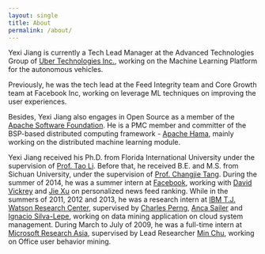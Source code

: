 ```yaml
---
layout: single 
title: About
permalink: /about/
---
```

Yexi Jiang is currently a Tech Lead Manager at the Advanced Technologies Group of <a href='http://www.uber.com'>Uber Technologies Inc.</a>, working on the Machine Learning Platform for the autonomous vehicles.

Previously, he was the tech lead at the Feed Integrity team and Core Growth team at Facebook Inc, working on leverage ML techniques on improving the user experiences.

Besides, Yexi Jiang also engages in Open Source as a member of the <a href='http://apache.org'>Apache Software Foundation</a>. He is a PMC member and committer of the BSP-based distributed computing framework - <a href='http://hama.apache.org'>Apache Hama</a>, mainly working on the distributed machine learning module.

Yexi Jiang received his Ph.D. from Florida International University under the supervision of <a href="http://users.cs.fiu.edu/~taoli/" target="_blank">Prof. Tao Li</a>. 
                  Before that, he received B.E. and M.S. from Sichuan University, 
                  under the supervision of <a href="http://teacher.scu.edu.cn/ftp_teacher0/chjtang/eng/tang.htm" target="_blank">Prof. Changjie Tang</a>.
									During the summer of 2014, he was a summer intern at <a href="www.facebook.com" target="_blank">Facebook</a>, 
									working with <a href="http://ai.stanford.edu/~dvickrey/" target="_blank">David Vickrey</a> and
									<a href="http://www.linkedin.com/pub/jie-jeffrey-xu/21/58a/18" target="_blank">Jie Xu</a> on personalized news feed ranking.
                  While in the summers of 2011, 2012 and 2013, 
                  he was a research intern at <a href="http://www.watson.ibm.com/" target="_blank">IBM T.J. Watson Research Center</a>, 
                  supervised by <a href="http://domino.research.ibm.com/comm/research_people.nsf/pages/perng.index.html" target="_blank">Charles
                    Perng</a>, <a href="http://www.linkedin.com/pub/anca-sailer/7/343/83b" target="_blank">Anca
                    Sailer</a> and <a href="http://researcher.watson.ibm.com/researcher/view.php?person=us-isilval" target="_blank">Ignacio
                    Silva-Lepe</a>, working on data mining application on cloud system management. During March to July of 2009, he was a full-time intern
                  at <a href="http://research.microsoft.com/en-us/labs/asia/">Microsoft Research Asia</a>, 
									supervised by Lead Researcher <a href="https://www.linkedin.com/in/min-chu-336a9111/" target="_blank">Min Chu</a>, 
									working on Office user behavior mining. 
